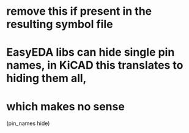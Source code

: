 # remove this if present in the resulting symbol file
# EasyEDA libs can hide single pin names, in KiCAD this translates to hiding them all,
# which makes no sense

(pin_names hide)